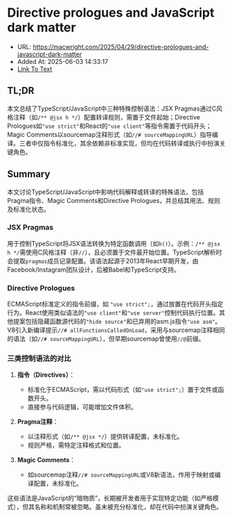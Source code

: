 # Directive prologues and JavaScript dark matter
- URL: https://macwright.com/2025/04/29/directive-prologues-and-javascript-dark-matter
- Added At: 2025-06-03 14:33:17
- [Link To Text](2025-06-03-directive-prologues-and-javascript-dark-matter_raw.md)

## TL;DR


本文总结了TypeScript/JavaScript中三种特殊控制语法：JSX Pragmas通过C风格注释（如`/** @jsx h */`）配置转译规则，需置于文件起始；Directive Prologues如`"use strict"`和React的`"use client"`等指令需置于代码开头；Magic Comments以sourcemap注释形式（如`//# sourceMappingURL`）指导编译。三者中仅指令标准化，其余依赖非标准实现，但均在代码转译或执行中扮演关键角色。

## Summary


本文讨论TypeScript/JavaScript中影响代码解释或转译的特殊语法，包括Pragma指令、Magic Comments和Directive Prologues，并总结其用法、规则及标准化状态。

### JSX Pragmas  
用于控制TypeScript将JSX语法转换为特定函数调用（如`h()`）。示例：`/** @jsx h */`需使用C风格注释（非`//`），且必须置于文件最开始位置。TypeScript解析时会提取`pragmas`成员记录配置。该语法起源于2013年React早期开发，由Facebook/Instagram团队设计，后被Babel和TypeScript支持。

### Directive Prologues  
ECMAScript标准定义的指令前缀，如 `"use strict";`，通过放置在代码开头指定行为。React使用类似语法的`"use client"`和`"use server"`控制代码执行位置。其他提案包括隐藏函数源代码的`"hide source"`和已弃用的asm.js指令`"use asm"`。V8引入新编译提示`//# allFunctionsCalledOnLoad`，采用与sourcemap注释相同的语法（如`//# sourceMappingURL`），但早期sourcemap曾使用`//@`前缀。

### 三类控制语法的对比  
1. **指令（Directives）**：  
   - 标准化于ECMAScript，需以代码形式（如`"use strict";`）置于文件或函数开头。  
   - 直接参与代码逻辑，可能增加文件体积。  

2. **Pragma注释**：  
   - 以注释形式（如`/** @jsx */`）提供转译配置，未标准化。  
   - 规则严格，需特定注释格式和位置。  

3. **Magic Comments**：  
   - 如sourcemap注释`//# sourceMappingURL`或V8新语法，作用于映射或编译配置，未标准化。  

这些语法是JavaScript的“暗物质”，长期被开发者用于实现特定功能（如严格模式），但其名称和机制常被忽略。虽未被充分标准化，却在代码中扮演关键角色。
